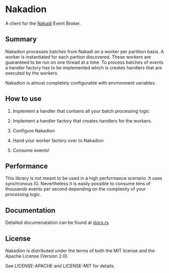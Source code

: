 # Nakadion

A client for the [Nakadi](http://nakadi.io) Event Broker.


## Summary

Nakadion processes batches from Nakadi on a worker per partition basis. A worker is
instantiated for each partion discovered. These workers are guaranteed to be run on
one thread at a time. To process batches of events a handler factory has to be implemented
which is creates handlers that are executed by the workers.

Nakadion is almost completely configurable with environment variables.

## How to use

1. Implement a handler that contains all your batch processing logic

2. Implement a handler factory that creates handlers for the workers.

3. Configure Nakadion

5. Hand your worker factory over to Nakadion

6. Consume events!

## Performance

This library is not meant to be used in a high performance scenario. It uses synchronous IO.
Nevertheless it is easily possible to consume tens of thousands events per second depending
on the complexity of your processing logic.

## Documentation

Detailed documenatation can be found at [docs.rs](https://docs.rs/nakadion)

## License

Nakadion is distributed under the terms of both the MIT license and the Apache License (Version 2.0).

See LICENSE-APACHE and LICENSE-MIT for details.
